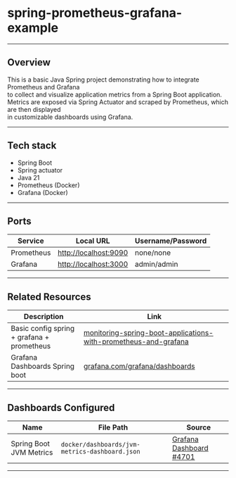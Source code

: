 # spring-prometheus-grafana-example

---

## Overview

This is a basic Java Spring project demonstrating how to integrate Prometheus and Grafana  
to collect and visualize application metrics from a Spring Boot application.  
Metrics are exposed via Spring Actuator and scraped by Prometheus, which are then displayed  
in customizable dashboards using Grafana.

---

## Tech stack

- Spring Boot
- Spring actuator
- Java 21
- Prometheus (Docker)
- Grafana (Docker)

---

## Ports

| Service    | Local URL                                      | Username/Password |
|------------|------------------------------------------------|-------------------|
| Prometheus | [http://localhost:9090](http://localhost:9090) | none/none         |
| Grafana    | [http://localhost:3000](http://localhost:3000) | admin/admin       |

---

## Related Resources

| Description                                | Link                                                                                                                                                                        |
|--------------------------------------------|-----------------------------------------------------------------------------------------------------------------------------------------------------------------------------|
| Basic config spring + grafana + prometheus | [monitoring-spring-boot-applications-with-prometheus-and-grafana](https://hidev.cc/tutoriais-praticos/2025/03/monitorando-aplicacoes-spring-boot-com-prometheus-e-grafana/) |
| Grafana Dashboards Spring boot             | [grafana.com/grafana/dashboards](https://grafana.com/grafana/dashboards/?search=spring+boot)                                                                                |

---

## Dashboards Configured

| Name                    | File Path                                      | Source                                                                                 |
|-------------------------|------------------------------------------------|----------------------------------------------------------------------------------------|
| Spring Boot JVM Metrics | `docker/dashboards/jvm-metrics-dashboard.json` | [Grafana Dashboard #4701](https://grafana.com/grafana/dashboards/4701-jvm-micrometer/) |

---
